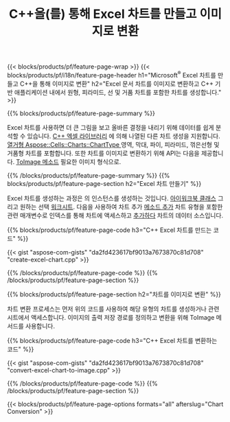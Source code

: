 ﻿---
title: C++을(를) 통해 Excel 차트를 만들고 이미지로 변환
url: /ko/cpp/chart/
description: C++ 라이브러리를 사용하여 Microsoft Excel에서 차트 또는 다이어그램을 그리고 변환하는 C++ 소스 코드
---
{{< blocks/products/pf/feature-page-wrap >}}
{{< blocks/products/pf/i18n/feature-page-header h1="Microsoft<sup>&reg;</sup> Excel 차트를 만들고 C++을 통해 이미지로 변환" h2="Excel 문서 차트를 이미지로 변환하고 C++ 기반 애플리케이션 내에서 원형, 피라미드, 선 및 거품 차트를 포함한 차트를 생성합니다." >}}

{{% blocks/products/pf/feature-page-summary %}}

Excel 차트를 사용하면 더 큰 그림을 보고 올바른 결정을 내리기 위해 데이터를 쉽게 분석할 수 있습니다. [C++ 엑셀 라이브러리](/cells/cpp/) 에 의해 나열된 다른 차트 생성을 지원합니다. [열거형 Aspose::Cells::Charts::ChartType
](https://apireference.aspose.com/cells/cpp/namespace/aspose.cells.charts#a2f17e69bcefc754569019185d0621b70) 영역, 막대, 파이, 피라미드, 꺾은선형 및 거품형 차트를 포함합니다. 또한 차트를 이미지로 변환하기 위해 API는 다음을 제공합니다. [ToImage 메소드](https://apireference.aspose.com/cells/cpp/class/aspose.cells.charts.i_sparkline#a28d76dd585c48366e1657f2982722ddb) 필요한 이미지 형식으로.

{{% /blocks/products/pf/feature-page-summary %}}
{{% blocks/products/pf/feature-page-section h2="Excel 차트 만들기" %}}

Excel 차트를 생성하는 과정은 의 인스턴스를 생성하는 것입니다. [아이워크북 클래스](https://apireference.aspose.com/cells/cpp/class/aspose.cells.i_workbook) 그리고 원하는 선택 [워크시트](https://apireference.aspose.com/cells/cpp/class/aspose.cells.i_worksheet_collection#a5574d624796043233420d0e0459ccc43). 다음을 사용하여 차트 추가 [메소드 추가](https://apireference.aspose.com/cells/cpp/class/aspose.cells.charts.i_chart_collection#ab7e8cce835c251a4682605299a6aa068) 차트 유형을 포함한 관련 매개변수로 인덱스를 통해 차트에 액세스하고 [추가하다](https://apireference.aspose.com/cells/cpp/class/aspose.cells.charts.i_series_collection#a8f4dc4d883f32f65b1fb673e2aa7862f) 차트의 데이터 소스입니다.

{{% blocks/products/pf/feature-page-code h3="C++ Excel 차트를 만드는 코드" %}}

{{< gist "aspose-com-gists" "da2fd423617bf9013a7673870c81d708" "create-excel-chart.cpp" >}}

{{% /blocks/products/pf/feature-page-code %}}
{{% /blocks/products/pf/feature-page-section %}}

{{% blocks/products/pf/feature-page-section h2="차트를 이미지로 변환" %}}


차트 변환 프로세스는 먼저 위의 코드를 사용하여 해당 유형의 차트를 생성하거나 관련 시트에서 액세스합니다. 이미지의 출력 저장 경로를 정의하고 변환을 위해 ToImage 메서드를 사용합니다.

 
{{% blocks/products/pf/feature-page-code h3="C++ Excel 차트를 변환하는 코드" %}}

{{< gist "aspose-com-gists" "da2fd423617bf9013a7673870c81d708" "convert-excel-chart-to-image.cpp" >}}

{{% /blocks/products/pf/feature-page-code %}}
{{% /blocks/products/pf/feature-page-section %}}

{{< blocks/products/pf/feature-page-options formats="all" afterslug="Chart Conversion" >}}
